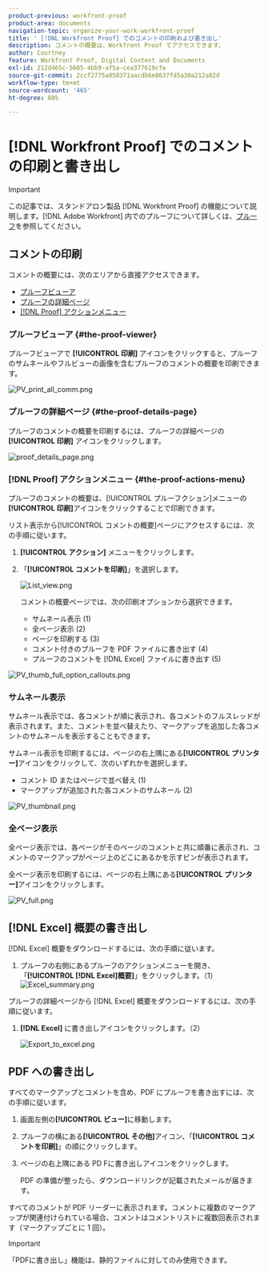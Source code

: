 ```yaml
---
product-previous: workfront-proof
product-area: documents
navigation-topic: organize-your-work-workfront-proof
title: ' [!DNL Workfront Proof] でのコメントの印刷および書き出し'
description: コメントの概要は、Workfront Proof でアクセスできます。
author: Courtney
feature: Workfront Proof, Digital Content and Documents
exl-id: 212d465c-5605-4bb9-af5a-cea377619cfe
source-git-commit: 2ccf2775a858371aacdb6e8637fd5a30a212a82d
workflow-type: tm+mt
source-wordcount: '465'
ht-degree: 88%

---
```


# [!DNL Workfront Proof] でのコメントの印刷と書き出し

>[!IMPORTANT]
>
>この記事では、スタンドアロン製品 [!DNL Workfront Proof] の機能について説明します。[!DNL Adobe Workfront] 内でのプルーフについて詳しくは、[プルーフ](../../../review-and-approve-work/proofing/proofing.md)を参照してください。

## コメントの印刷

コメントの概要には、次のエリアから直接アクセスできます。

* [プルーフビューア](#the-proof-viewer)
* [プルーフの詳細ページ](#the-proof-details-page)
* [ [!DNL Proof]  アクションメニュー](#the-proof-actions-menu)

### プルーフビューア {#the-proof-viewer}

プルーフビューアで **[!UICONTROL 印刷]** アイコンをクリックすると、プルーフのサムネールやフルビューの画像を含むプルーフのコメントの概要を印刷できます。

![PV_print_all_comm.png](assets/pv-print-all-comm-350x158.png)

### プルーフの詳細ページ {#the-proof-details-page}

プルーフのコメントの概要を印刷するには、プルーフの詳細ページの **[!UICONTROL 印刷]** アイコンをクリックします。

![proof_details_page.png](assets/proof-details-page-350x231.png)

### [!DNL Proof] アクションメニュー {#the-proof-actions-menu}

プルーフのコメントの概要は、[!UICONTROL プルーフクション]メニューの&#x200B;**[!UICONTROL 印刷]**&#x200B;アイコンをクリックすることで印刷できます。

リスト表示から[!UICONTROL コメントの概要]ページにアクセスするには、次の手順に従います。

1. **[!UICONTROL アクション]** メニューをクリックします。
1. 「**[!UICONTROL コメントを印刷]**」を選択します。

   ![List_view.png](assets/list-view-350x155.png)

   コメントの概要ページでは、次の印刷オプションから選択できます。

   * サムネール表示 (1)
   * 全ページ表示 (2)
   * ページを印刷する (3)
   * コメント付きのプルーフを PDF ファイルに書き出す (4)
   * プルーフのコメントを [!DNL Excel] ファイルに書き出す (5)

![PV_thumb_full_option_callouts.png](assets/pv-thumb-full-option-callouts-350x154.png)

### サムネール表示

サムネール表示では、各コメントが順に表示され、各コメントのフルスレッドが表示されます。また、コメントを並べ替えたり、マークアップを追加した各コメントのサムネールを表示することもできます。

サムネール表示を印刷するには、ページの右上隅にある&#x200B;**[!UICONTROL プリンター]**&#x200B;アイコンをクリックして、次のいずれかを選択します。

* コメント ID またはページで並べ替え (1)
* マークアップが追加された各コメントのサムネール (2)

![PV_thumbnail.png](assets/pv-thumbnail-350x290.png)

### 全ページ表示

全ページ表示では、各ページがそのページのコメントと共に順番に表示され、コメントのマークアップがページ上のどこにあるかを示すピンが表示されます。

全ページ表示を印刷するには、ページの右上隅にある&#x200B;**[!UICONTROL プリンター]**&#x200B;アイコンをクリックします。

![PV_full.png](assets/pv-full-350x347.png)

## [!DNL Excel] 概要の書き出し

[!DNL Excel] 概要をダウンロードするには、次の手順に従います。

1. プルーフの右側にあるプルーフのアクションメニューを開き、「**[!UICONTROL [!DNL Excel]概要]**」をクリックします。（1）\
   ![Excel_summary.png](assets/excel-summary-350x450.png)

プルーフの詳細ページから [!DNL Excel] 概要をダウンロードするには、次の手順に従います。

1. **[!DNL Excel]** に書き出しアイコンをクリックします。（2）

   ![Export_to_excel.png](assets/export-to-excel-350x185.png)

## PDF への書き出し

すべてのマークアップとコメントを含め、PDF にプルーフを書き出すには、次の手順に従います。

1. 画面左側の&#x200B;**[!UICONTROL ビュー]**&#x200B;に移動します。
1. プルーフの横にある&#x200B;**[!UICONTROL その他]**&#x200B;アイコン、「**[!UICONTROL コメントを印刷]**」の順にクリックします。

1. ページの右上隅にある PD Fに書き出しアイコンをクリックします。

   PDF の準備が整ったら、ダウンロードリンクが記載されたメールが届きます。

すべてのコメントが PDF リーダーに表示されます。コメントに複数のマークアップが関連付けられている場合、コメントはコメントリストに複数回表示されます（マークアップごとに 1 回）。

>[!IMPORTANT]
>
>「PDFに書き出し」機能は、静的ファイルに対してのみ使用できます。
